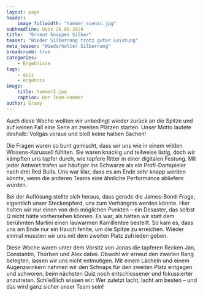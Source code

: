 ```yaml
---
layout: page
header:
    image_fullwidth: "hammer_scenic.jpg"
subheadline: Quiz 26.06.2024
title:  "Erneut knappes Silber"
teaser: "Wieder Silberrang trotz guter Leistung"
meta_teaser: "Wiederholter Silberrang"
breadcrumb: true
categories:
    - Ergebnisse
tags:
    - quiz
    - ergebnis
image:
    title: hammer2.jpg
    caption: Der Team-Hammer
author: Gramy
---
```


Auch diese Woche wollten wir unbedingt wieder zurück an die Spitze und auf keinen Fall eine Serie an zweiten Plätzen starten. 
Unser Motto lautete deshalb: Vollgas voraus und bloß keine halben Sachen!

Die Fragen waren so bunt gemischt, dass wir uns wie in einem wilden Wissens-Karussell fühlten. 
Sie waren knackig und teilweise listig, doch wir kämpften uns tapfer durch, wie tapfere Ritter in einer digitalen Festung. 
Mit jeder Antwort trafen wir häufiger ins Schwarze als ein Profi-Dartspieler nach drei Red Bulls. 
Uns war klar, dass es am Ende sehr knapp werden könnte, wenn die anderen Teams eine ähnliche Performance abliefern würden.

Bei der Auflösung stellte sich heraus, dass gerade die James-Bond-Frage, eigentlich unser Steckenpferd, uns zum Verhängnis werden könnte. 
Hier holten wir nur einen von drei möglichen Punkten – ein Desaster, das selbst Q nicht hätte vorhersehen können. 
Es war, als hätten wir statt dem berühmten Martini einen lauwarmen Kamillentee bestellt. 
So kam es, dass uns am Ende nur ein Hauch fehlte, um die Spitze zu erreichen. 
Wieder einmal mussten wir uns mit dem zweiten Platz zufrieden geben.

Diese Woche waren unter dem Vorsitz von Jonas die tapferen Recken Jan, Constantin, Thorben und Alex dabei. 
Obwohl wir erneut den zweiten Rang belegten, lassen wir uns nicht entmutigen. 
Mit einem Lächeln und einem Augenzwinkern nahmen wir den Schnaps für den zweiten Platz entgegen und schworen, beim nächsten Quiz noch entschlossener und fokussierter anzutreten. 
Schließlich wissen wir: Wer zuletzt lacht, lacht am besten – und das wird ganz sicher unser Team sein!
